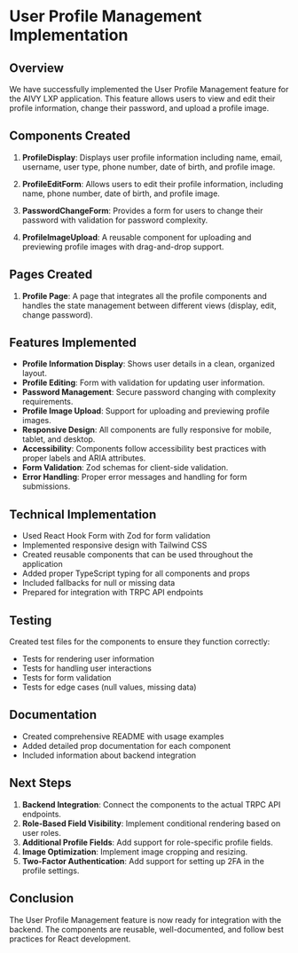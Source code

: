 # User Profile Management Implementation

## Overview

We have successfully implemented the User Profile Management feature for the AIVY LXP application. This feature allows users to view and edit their profile information, change their password, and upload a profile image.

## Components Created

1. **ProfileDisplay**: Displays user profile information including name, email, username, user type, phone number, date of birth, and profile image.

2. **ProfileEditForm**: Allows users to edit their profile information, including name, phone number, date of birth, and profile image.

3. **PasswordChangeForm**: Provides a form for users to change their password with validation for password complexity.

4. **ProfileImageUpload**: A reusable component for uploading and previewing profile images with drag-and-drop support.

## Pages Created

1. **Profile Page**: A page that integrates all the profile components and handles the state management between different views (display, edit, change password).

## Features Implemented

- **Profile Information Display**: Shows user details in a clean, organized layout.
- **Profile Editing**: Form with validation for updating user information.
- **Password Management**: Secure password changing with complexity requirements.
- **Profile Image Upload**: Support for uploading and previewing profile images.
- **Responsive Design**: All components are fully responsive for mobile, tablet, and desktop.
- **Accessibility**: Components follow accessibility best practices with proper labels and ARIA attributes.
- **Form Validation**: Zod schemas for client-side validation.
- **Error Handling**: Proper error messages and handling for form submissions.

## Technical Implementation

- Used React Hook Form with Zod for form validation
- Implemented responsive design with Tailwind CSS
- Created reusable components that can be used throughout the application
- Added proper TypeScript typing for all components and props
- Included fallbacks for null or missing data
- Prepared for integration with TRPC API endpoints

## Testing

Created test files for the components to ensure they function correctly:
- Tests for rendering user information
- Tests for handling user interactions
- Tests for form validation
- Tests for edge cases (null values, missing data)

## Documentation

- Created comprehensive README with usage examples
- Added detailed prop documentation for each component
- Included information about backend integration

## Next Steps

1. **Backend Integration**: Connect the components to the actual TRPC API endpoints.
2. **Role-Based Field Visibility**: Implement conditional rendering based on user roles.
3. **Additional Profile Fields**: Add support for role-specific profile fields.
4. **Image Optimization**: Implement image cropping and resizing.
5. **Two-Factor Authentication**: Add support for setting up 2FA in the profile settings.

## Conclusion

The User Profile Management feature is now ready for integration with the backend. The components are reusable, well-documented, and follow best practices for React development. 